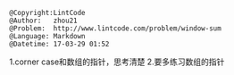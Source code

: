 ```
@Copyright:LintCode
@Author:   zhou21
@Problem:  http://www.lintcode.com/problem/window-sum
@Language: Markdown
@Datetime: 17-03-29 01:52
```

1.corner case和数组的指针，思考清楚
2.要多练习数组的指针